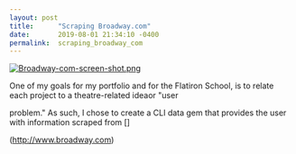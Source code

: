 ```yaml
---
layout: post
title:      "Scraping Broadway.com"
date:       2019-08-01 21:34:10 -0400
permalink:  scraping_broadway_com
---
```








[![Broadway-com-screen-shot.png](https://i.postimg.cc/k4g6FvGt/Broadway-com-screen-shot.png)](https://postimg.cc/mcKgTMQb)





One of my goals for my portfolio and for the Flatiron School, is to relate each project to a theatre-related ideaor  "user 

problem." As such, I chose to create a CLI data gem that provides the user with information scraped from []

(http://www.broadway.com)
